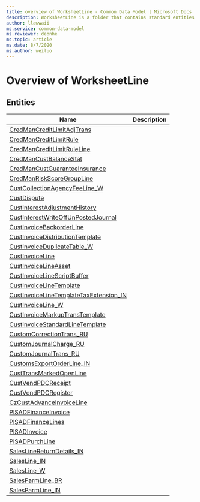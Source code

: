 ```yaml
---
title: overview of WorksheetLine - Common Data Model | Microsoft Docs
description: WorksheetLine is a folder that contains standard entities related to the Common Data Model.
author: llawwaii
ms.service: common-data-model
ms.reviewer: deonhe
ms.topic: article
ms.date: 8/7/2020
ms.author: weiluo
---
```


# Overview of WorksheetLine


## Entities

|Name|Description|
|---|---|
|[CredManCreditLimitAdjTrans](CredManCreditLimitAdjTrans.md)||
|[CredManCreditLimitRule](CredManCreditLimitRule.md)||
|[CredManCreditLimitRuleLine](CredManCreditLimitRuleLine.md)||
|[CredManCustBalanceStat](CredManCustBalanceStat.md)||
|[CredManCustGuaranteeInsurance](CredManCustGuaranteeInsurance.md)||
|[CredManRiskScoreGroupLine](CredManRiskScoreGroupLine.md)||
|[CustCollectionAgencyFeeLine_W](CustCollectionAgencyFeeLine_W.md)||
|[CustDispute](CustDispute.md)||
|[CustInterestAdjustmentHistory](CustInterestAdjustmentHistory.md)||
|[CustInterestWriteOffUnPostedJournal](CustInterestWriteOffUnPostedJournal.md)||
|[CustInvoiceBackorderLine](CustInvoiceBackorderLine.md)||
|[CustInvoiceDistributionTemplate](CustInvoiceDistributionTemplate.md)||
|[CustInvoiceDuplicateTable_W](CustInvoiceDuplicateTable_W.md)||
|[CustInvoiceLine](CustInvoiceLine.md)||
|[CustInvoiceLineAsset](CustInvoiceLineAsset.md)||
|[CustInvoiceLineScriptBuffer](CustInvoiceLineScriptBuffer.md)||
|[CustInvoiceLineTemplate](CustInvoiceLineTemplate.md)||
|[CustInvoiceLineTemplateTaxExtension_IN](CustInvoiceLineTemplateTaxExtension_IN.md)||
|[CustInvoiceLine_W](CustInvoiceLine_W.md)||
|[CustInvoiceMarkupTransTemplate](CustInvoiceMarkupTransTemplate.md)||
|[CustInvoiceStandardLineTemplate](CustInvoiceStandardLineTemplate.md)||
|[CustomCorrectionTrans_RU](CustomCorrectionTrans_RU.md)||
|[CustomJournalCharge_RU](CustomJournalCharge_RU.md)||
|[CustomJournalTrans_RU](CustomJournalTrans_RU.md)||
|[CustomsExportOrderLine_IN](CustomsExportOrderLine_IN.md)||
|[CustTransMarkedOpenLine](CustTransMarkedOpenLine.md)||
|[CustVendPDCReceipt](CustVendPDCReceipt.md)||
|[CustVendPDCRegister](CustVendPDCRegister.md)||
|[CzCustAdvanceInvoiceLine](CzCustAdvanceInvoiceLine.md)||
|[PlSADFinanceInvoice](PlSADFinanceInvoice.md)||
|[PlSADFinanceLines](PlSADFinanceLines.md)||
|[PlSADInvoice](PlSADInvoice.md)||
|[PlSADPurchLine](PlSADPurchLine.md)||
|[SalesLineReturnDetails_IN](SalesLineReturnDetails_IN.md)||
|[SalesLine_IN](SalesLine_IN.md)||
|[SalesLine_W](SalesLine_W.md)||
|[SalesParmLine_BR](SalesParmLine_BR.md)||
|[SalesParmLine_IN](SalesParmLine_IN.md)||
